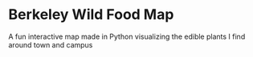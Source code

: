 # Berkeley Wild Food Map
A fun interactive map made in Python visualizing the edible plants I find around town and campus
